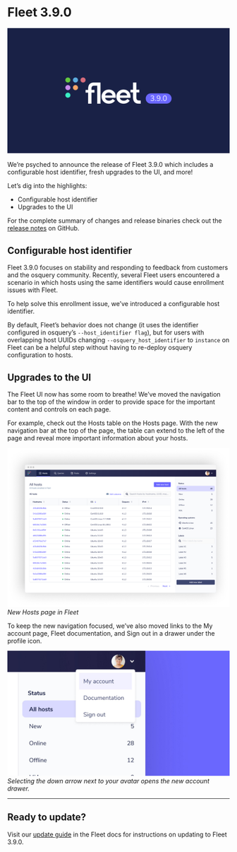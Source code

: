 # Fleet 3.9.0

![Fleet 3.9.0](../website/assets/images/articles/fleet-3.9.0-cover-1600x900@2x.jpg)

We’re psyched to announce the release of Fleet 3.9.0 which includes a configurable host identifier, fresh upgrades to the UI, and more!

Let’s dig into the highlights:

- Configurable host identifier
- Upgrades to the UI

For the complete summary of changes and release binaries check out the [release notes](https://github.com/fleetdm/fleet/releases/tag/3.9.0) on GitHub.

## Configurable host identifier

Fleet 3.9.0 focuses on stability and responding to feedback from customers and the osquery community. Recently, several Fleet users encountered a scenario in which hosts using the same identifiers would cause enrollment issues with Fleet.

To help solve this enrollment issue, we’ve introduced a configurable host identifier.

By default, Fleet’s behavior does not change (it uses the identifier configured in osquery’s `--host_identifier flag`), but for users with overlapping host UUIDs changing `--osquery_host_identifier` to `instance` on Fleet can be a helpful step without having to re-deploy osquery configuration to hosts.

## Upgrades to the UI

The Fleet UI now has some room to breathe! We’ve moved the navigation bar to the top of the window in order to provide space for the important content and controls on each page.

For example, check out the Hosts table on the Hosts page. With the new navigation bar at the top of the page, the table can extend to the left of the page and reveal more important information about your hosts.

![New Hosts page in Fleet](../website/assets/images/articles/fleet-3.9.0-1-684x488@2x.png)
_New Hosts page in Fleet_

To keep the new navigation focused, we’ve also moved links to the My account page, Fleet documentation, and Sign out in a drawer under the profile icon.

![Selecting the down arrow next to your avatar opens the new account drawer](../website/assets/images/articles/fleet-3.9.0-2-700x393@2x.jpg)
_Selecting the down arrow next to your avatar opens the new account drawer._

---

## Ready to update?

Visit our [update guide](https://fleetdm.com/docs/using-fleet/updating-fleet) in the Fleet docs for instructions on updating to Fleet 3.9.0.

<meta name="category" value="releases">
<meta name="authorFullName" value="Noah Talerman">
<meta name="authorGitHubUsername" value="noahtalerman">
<meta name="publishedOn" value="2021-03-10">
<meta name="articleTitle" value="Fleet 3.9.0">
<meta name="articleImageUrl" value="../website/assets/images/articles/fleet-3.9.0-cover-1600x900@2x.jpg">